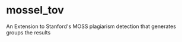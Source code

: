 mossel_tov
==========

An Extension to Stanford's MOSS plagiarism detection that generates groups the results
